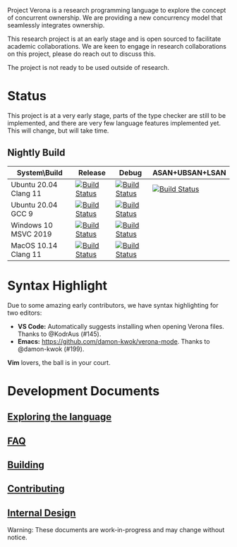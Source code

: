 
Project Verona is a research programming language to explore the concept of
concurrent ownership.  We are providing a new concurrency model that seamlessly
integrates ownership.

This research project is at an early stage and is open sourced to facilitate 
academic collaborations.  We are keen to engage in research collaborations on
this project, please do reach out to discuss this.

The project is not ready to be used outside of research.

# Status

This project is at a very early stage, parts of the type checker are still to be
implemented, and there are very few language features implemented yet. This will
change, but will take time.

## Nightly Build

System\Build | Release | Debug | ASAN+UBSAN+LSAN
--------|---------|-------|--------
Ubuntu 20.04 Clang 11 | [![Build Status](https://dev.azure.com/ProjectVeronaCI/Project%20Verona/_apis/build/status/Verona%20Nightly?branchName=master&stageName=Linux%20(Verona)&jobName=Linux&configuration=Linux%20Clang%20Release)](https://dev.azure.com/ProjectVeronaCI/Project%20Verona/_build/latest?definitionId=11&branchName=master) | [![Build Status](https://dev.azure.com/ProjectVeronaCI/Project%20Verona/_apis/build/status/Verona%20Nightly?branchName=master&stageName=Linux%20(Verona)&jobName=Linux&configuration=Linux%20Clang%20Debug)](https://dev.azure.com/ProjectVeronaCI/Project%20Verona/_build/latest?definitionId=11&branchName=master) | [![Build Status](https://dev.azure.com/ProjectVeronaCI/Project%20Verona/_apis/build/status/Verona%20Nightly?branchName=master&stageName=Linux%20(Verona)&jobName=Linux&configuration=Linux%20Clang%20Debug%20(SAN))](https://dev.azure.com/ProjectVeronaCI/Project%20Verona/_build/latest?definitionId=11&branchName=master)
Ubuntu 20.04 GCC 9 | [![Build Status](https://dev.azure.com/ProjectVeronaCI/Project%20Verona/_apis/build/status/Verona%20Nightly?branchName=master&stageName=Linux%20(Verona)&jobName=Linux&configuration=Linux%20GCC%20Release)](https://dev.azure.com/ProjectVeronaCI/Project%20Verona/_build/latest?definitionId=11&branchName=master) | [![Build Status](https://dev.azure.com/ProjectVeronaCI/Project%20Verona/_apis/build/status/Verona%20Nightly?branchName=master&stageName=Linux%20(Verona)&jobName=Linux&configuration=Linux%20GCC%20Debug)](https://dev.azure.com/ProjectVeronaCI/Project%20Verona/_build/latest?definitionId=11&branchName=master)
Windows 10 MSVC 2019 | [![Build Status](https://dev.azure.com/ProjectVeronaCI/Project%20Verona/_apis/build/status/Verona%20Nightly?branchName=master&stageName=Windows%20(Verona)&jobName=Windows&configuration=Windows%20Release)](https://dev.azure.com/ProjectVeronaCI/Project%20Verona/_build/latest?definitionId=11&branchName=master) | [![Build Status](https://dev.azure.com/ProjectVeronaCI/Project%20Verona/_apis/build/status/Verona%20Nightly?branchName=master&stageName=Windows%20(Verona)&jobName=Windows&configuration=Windows%20RelWithDebInfo)](https://dev.azure.com/ProjectVeronaCI/Project%20Verona/_build/latest?definitionId=11&branchName=master) |
MacOS 10.14 Clang 11 | [![Build Status](https://dev.azure.com/ProjectVeronaCI/Project%20Verona/_apis/build/status/Verona%20Nightly?branchName=master&stageName=macOS%20(Verona)&jobName=macOS&configuration=macOS%20Release)](https://dev.azure.com/ProjectVeronaCI/Project%20Verona/_build/latest?definitionId=11&branchName=master) | [![Build Status](https://dev.azure.com/ProjectVeronaCI/Project%20Verona/_apis/build/status/Verona%20Nightly?branchName=master&stageName=macOS%20(Verona)&jobName=macOS&configuration=macOS%20Debug)](https://dev.azure.com/ProjectVeronaCI/Project%20Verona/_build/latest?definitionId=11&branchName=master) |

# Syntax Highlight

Due to some amazing early contributors, we have syntax highlighting for two editors:
* **VS Code:** Automatically suggests installing when opening Verona files. Thanks to @KodrAus (#145).
* **Emacs:** https://github.com/damon-kwok/verona-mode. Thanks to @damon-kwok (#199).

**Vim** lovers, the ball is in your court.

# Development Documents

## [Exploring the language](docs/explore.md)

## [FAQ](docs/faq.md)

## [Building](docs/building.md)

## [Contributing](CONTRIBUTING.md)

## [Internal Design](docs/internal)

Warning: These documents are work-in-progress and may change without notice.
